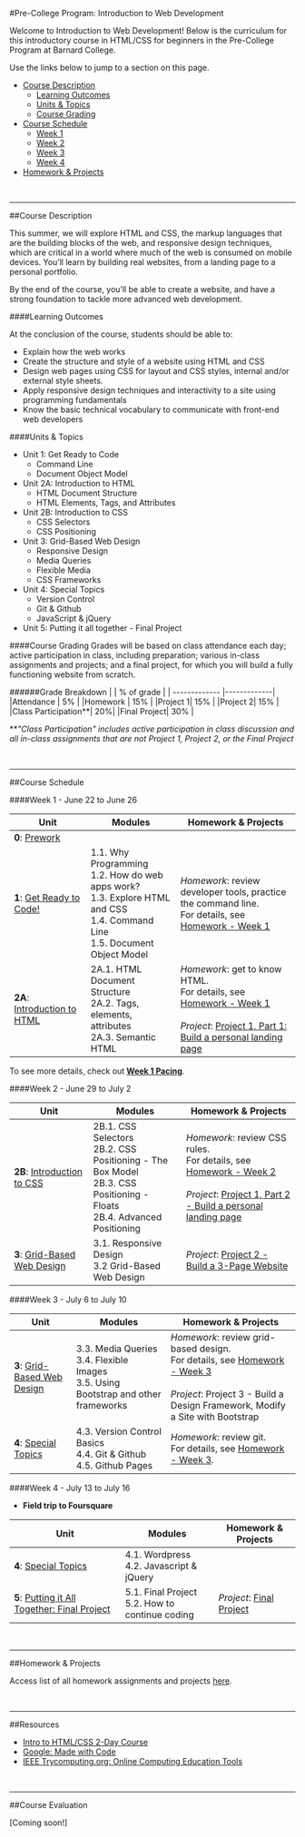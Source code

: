 #Pre-College Program: Introduction to Web Development

Welcome to Introduction to Web Development!  Below is the curriculum for this introductory course in HTML/CSS for beginners in the Pre-College Program at Barnard College. 

Use the links below to jump to a section on this page.

- [Course Description](#description)
	- [Learning Outcomes](#outcomes)
	- [Units & Topics](#topics)
	- [Course Grading](#grading)
- [Course Schedule](#schedule)
	- [Week 1](#week1)
	- [Week 2](#week2)
	- [Week 3](#week3)
	- [Week 4](#week4)
- [Homework & Projects](#homework)

<br>
<hr height="10px">

##<a id="description">Course Description</a>

This summer, we will explore HTML and CSS, the markup languages that are the building blocks of the web, and responsive design techniques, which are critical in a world where much of the web is consumed on mobile devices.  You’ll learn by building real websites, from a landing page to a personal portfolio.  

By the end of the course, you’ll be able to create a website, and have a strong foundation to tackle more advanced web development.

####<a id="outcomes">Learning Outcomes</a> 

At the conclusion of the course, students should be able to:

- Explain how the web works
- Create the structure and style of a website using HTML and CSS
- Design web pages using CSS for layout and CSS styles, internal and/or external style sheets.
- Apply responsive design techniques and interactivity to a site using programming fundamentals
- Know the basic technical vocabulary to communicate with front-end web developers

####<a id="topics">Units & Topics</a>

- Unit 1: Get Ready to Code
	- Command Line
	- Document Object Model
- Unit 2A: Introduction to HTML
	- HTML Document Structure
	- HTML Elements, Tags, and Attributes
- Unit 2B: Introduction to CSS
	- CSS Selectors
	- CSS Positioning
- Unit 3: Grid-Based Web Design
	- Responsive Design
	- Media Queries
	- Flexible Media
	- CSS Frameworks
- Unit 4: Special Topics
	- Version Control
	- Git & Github
	- JavaScript & jQuery
- Unit 5: Putting it all together - Final Project


####<a id="grading">Course Grading</a>
Grades will be based on class attendance each day; active participation in class, including preparation; various in-class assignments and projects; and a final project, for which you will build a fully functioning website from scratch.

######Grade Breakdown
|  | % of grade |
| ------------- |-------------|
|Attendance | 5% |
|Homework | 15% |
|Project 1| 15% |
|Project 2| 15% |
|Class Participation**| 20%|
|Final Project| 30% |

***"Class Participation" includes active participation in class discussion and all in-class assignments that are not Project 1, Project 2, or the Final Project*

<br>
<hr height="10px">

##<a id="schedule">Course Schedule</a>

####<a id="week1">Week 1 - June 22 to June 26</a>

| Unit          | Modules     | Homework & Projects |
| ------------- |-------------| --------------------|
| **0**: [Prework](https://github.com/fma2/pcp-intro-web-development/blob/master/units/0-prework.md)  | |
| **1**: [Get Ready to Code!](https://github.com/fma2/pcp-intro-web-development/blob/master/units/1-get-ready-to-code.md)  | 1.1. Why Programming <br>1.2. How do web apps work? <br>1.3. Explore HTML and CSS <br>1.4. Command Line<br> 1.5. Document Object Model | *Homework*: review developer tools, practice the command line. <br>For details, see [Homework - Week 1](https://github.com/fma2/pcp-intro-web-development/blob/master/assignments/homework-week1.md) |
| **2A**: [Introduction to HTML](https://github.com/fma2/pcp-intro-web-development/blob/master/units/2A-introhtml.md)  | 2A.1. HTML Document Structure <br> 2A.2. Tags, elements, attributes<br> 2A.3. Semantic HTML | *Homework*: get to know HTML. <br>For details, see [Homework - Week 1](https://github.com/fma2/pcp-intro-web-development/blob/master/assignments/homework-week1.md)<br><br>*Project*: [Project 1, Part 1: Build a personal landing page](https://github.com/fma2/pcp-intro-web-development/blob/master/assignments/project1.md)  |

To see more details, check out [**Week 1 Pacing**](https://github.com/fma2/pcp-intro-web-development/blob/master/assignments/by%20week/week1.md).

####<a id="week2">Week 2 - June 29 to July 2</a>

| Unit          | Modules    | Homework & Projects |
| ------------- |-------------|----------|
| **2B**: [Introduction to CSS](https://github.com/fma2/pcp-intro-web-development/blob/master/units/2B-introcss.md)  |  2B.1. CSS Selectors <br> 2B.2. CSS Positioning - The Box Model <br>2B.3. CSS Positioning - Floats<br>2B.4. Advanced Positioning| *Homework*: review CSS rules.  <br>For details, see [Homework - Week 2](https://github.com/fma2/pcp-intro-web-development/blob/master/assignments/homework-week2.md)<br><br>*Project*: [Project 1, Part 2 - Build a personal landing page](https://github.com/fma2/pcp-intro-web-development/blob/master/assignments/project1.md) |
| **3**: [Grid-Based Web Design](https://github.com/fma2/pcp-intro-web-development/blob/master/units/3-gridbaseddesign.md)  |3.1. Responsive Design<br>3.2 Grid-Based Web Design  | *Project*: [Project 2 - Build a 3-Page Website](https://github.com/fma2/pcp-intro-web-development/blob/master/assignments/project2.md) |

####<a id="week3">Week 3 - July 6 to July 10</a>

| Unit          | Modules  | Homework & Projects |
| ------------- |-------------|----------|
| **3**: [Grid-Based Web Design](https://github.com/fma2/pcp-intro-web-development/blob/master/units/3-gridbaseddesign.md)  | 3.3. Media Queries<br>3.4. Flexible Images<br> 3.5. Using Bootstrap and other frameworks | *Homework*: review grid-based design.  <br>For details, see [Homework - Week 3](https://github.com/fma2/pcp-intro-web-development/blob/master/assignments/homework-week3.md) <br><br>*Project*: Project 3 - Build a Design Framework, Modify a Site with Bootstrap |
| **4**: [Special Topics](https://github.com/fma2/pcp-intro-web-development/blob/master/units/4-specialtopics.md)  | 4.3. Version Control Basics<br>4.4. Git & Github<br>4.5. Github Pages | *Homework*: review git.  <br>For details, see [Homework - Week 3](https://github.com/fma2/pcp-intro-web-development/blob/master/assignments/homework-week3.md).  |



####<a id="week4">Week 4 - July 13 to July 16</a>

- **Field trip to Foursquare**

| Unit          | Modules    | Homework & Projects |
| ------------- |-------------|----------|
| **4**: [Special Topics](https://github.com/fma2/pcp-intro-web-development/blob/master/units/4-specialtopics.md)  | 4.1. Wordpress<br>4.2. Javascript & jQuery|  |
| **5**: [Putting it All Together: Final Project](https://github.com/fma2/pcp-intro-web-development/blob/master/units/5-finalproject.md)  | 5.1. Final Project <br>5.2. How to continue coding  | *Project*: [Final Project](https://github.com/fma2/pcp-intro-web-development/blob/master/assignments/finalproject.md) |


<br>
<hr height="10px">
##<a id="homework">Homework & Projects</a>

Access list of all homework assignments and projects [here](https://github.com/fma2/pcp-intro-web-development/blob/master/assignments/all-assignments.md).


<br>
<hr height="10px">
##<a id="resources">Resources</a>

- [Intro to HTML/CSS 2-Day Course](http://www.teaching-materials.org/htmlcss-1day/)
- [Google: Made with Code](www.madewithcode.com)
- [IEEE Trycomputing.org: Online Computing Education Tools](http://www.trycomputing.org/resources)

<br>
<hr height="10px">

##<a id="#">Course Evaluation</a>

[Coming soon!]




 

